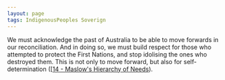 ```yaml
---
layout: page
tags: IndigenousPeoples Soverign 
---
```


We must acknowledge the past of Australia to be able to move forwards in our reconciliation. And in doing so, we must build respect for those who attempted to protect the First Nations, and stop idolising the ones who destroyed them. This is not only to move forward, but also for self-determination ([[14 - Maslow's Hierarchy of Needs](3%20Permanent%20Notes/14%20-%20Maslow's%20Hierarchy%20of%20Needs.md)).
